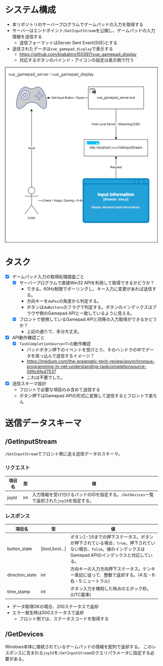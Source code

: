 # システム構成

- 本リポジトリのサーバープログラムでゲームパッドの入力を取得する
- サーバーはエンドポイント`/GetInputStream`を公開し、ゲームパッドの入力情報を送信する
    - 送信フォーマットはServer Sent Event(SSE)とする
- 送信されたデータは`vue_gamepad_display`で表示する
    - https://github.com/ktakahiro150397/vue_gamepad_display
    - 対応するボタンのバインド・アイコンの設定は表示側で行う


![構成図](./vue_gamepad_server.drawio.png)

# タスク

- [x] ゲームパッド入力の取得処理調査ごと
    - [x] サーバープログラムで直接Win32 APIを利用して取得できるかどうか？
        - できる。60Hz制限でポーリングし、キー入力に変更があれば送信する。
        - 方向キーを`dwPos`の角度から判定する。
        - ボタンは`dwButtons`のフラグで判定する。ボタンのインデックスはブラウザ側のGamepad APIと一致しているように見える。
    - [x] フロントで使用しているGamepad APIと同等の入力取得ができるかどうか？
        - 上記の通りで、多分大丈夫。
- [x] API動作確認ごと
    - [x] `TaskCompletionSource<T>`の動作確認
        - パッドボタン押下のイベントを受けとり、そのハンドラの中でデータを突っ込んで送信するイメージ？
        - https://medium.com/the-pragmatic-tech-review/asynchronous-programming-in-net-understanding-taskcompletionsource-599c6fe47537
        - これは不要でした。
- [x] 送信スキーマ設計
    - フロントで必要な項目のみ含めて送信する
    - ボタン押下はGamepad APIの形式に変換して送信するとフロントで楽ちん


# 送信データスキーマ

## /GetInputStream

`/GetInputStream`でフロント側に送る送信データのスキーマ。

### リクエスト

|項目名|型|値|
|--|--|--|
|joyId|int|入力情報を受け付けるパッドのIDを指定する。`/GetDevices`一覧で返却された`joyId`を指定する。|


### レスポンス

|項目名|型|値|
|--|--|--|
|button_state|[bool,bool...]|ボタン1-16までの押下ステータス。ボタンが押下されている場合、`true`。押下されていない場合、`false`。値のインデックスはGamepad APIのインデックスと対応している。|
|direction_state|int|方向キーの入力方向押下ステータス。テンキー表記に従って、整数で返却する。(4:左・6:右・5:ニュートラル)|
|time_stamp|int|ボタン入力を検知した時点のエポック秒。(UTC基準)|

 - データ取得OKの場合、200ステータスで返却
 - エラー発生時は500ステータスで返却
    - フロント側では、ステータスコードを取得する

## /GetDevices

Windows本体に接続されているゲームパッドの情報を配列で返却する。
このレスポンスに含まれる`joyId`を`/GetInputStream`のクエリパラメータに指定する必要がある。
